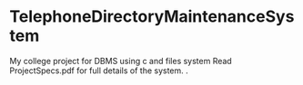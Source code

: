 # TelephoneDirectoryMaintenanceSystem
My college project for DBMS using c and files system
Read ProjectSpecs.pdf for full details of the system.
.
